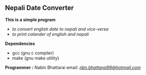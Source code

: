 ## Nepali Date Converter

**This is a simple program**
+ *to convert english date to nepali and vice-versa*
+ *to print calander of english and nepali*

**Dependencies**
 - gcc (gnu c compiler)
 - make (gnu make utility)
 
**Programmer :**
 Nabin Bhattarai email: *nbn.bhattarai99@hotmail.com*
